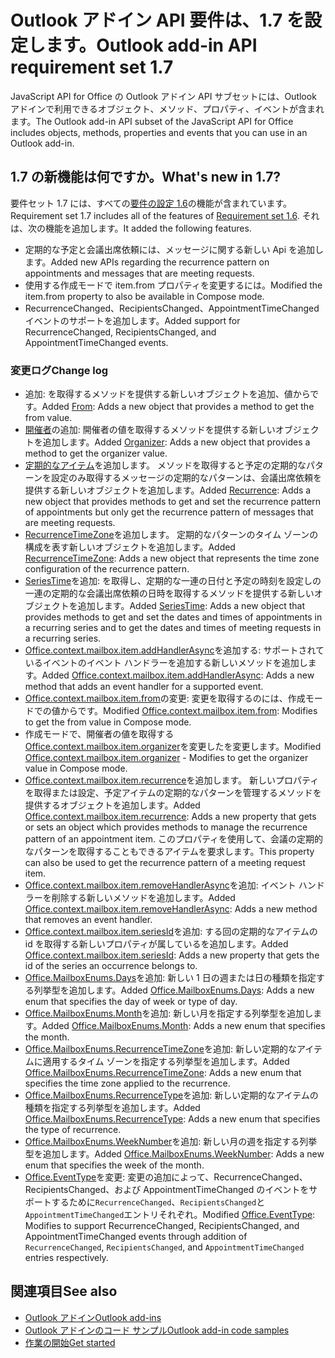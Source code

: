 # <a name="outlook-add-in-api-requirement-set-17"></a><span data-ttu-id="d37b0-101">Outlook アドイン API 要件は、1.7 を設定します。</span><span class="sxs-lookup"><span data-stu-id="d37b0-101">Outlook add-in API requirement set 1.7</span></span>

<span data-ttu-id="d37b0-102">JavaScript API for Office の Outlook アドイン API サブセットには、Outlook アドインで利用できるオブジェクト、メソッド、プロパティ、イベントが含まれます。</span><span class="sxs-lookup"><span data-stu-id="d37b0-102">The Outlook add-in API subset of the JavaScript API for Office includes objects, methods, properties and events that you can use in an Outlook add-in.</span></span>

## <a name="whats-new-in-17"></a><span data-ttu-id="d37b0-103">1.7 の新機能は何ですか。</span><span class="sxs-lookup"><span data-stu-id="d37b0-103">What's new in 1.7?</span></span>

<span data-ttu-id="d37b0-104">要件セット 1.7 には、すべての[要件の設定 1.6](../requirement-set-1.6/outlook-requirement-set-1.6.md)の機能が含まれています。</span><span class="sxs-lookup"><span data-stu-id="d37b0-104">Requirement set 1.7 includes all of the features of [Requirement set 1.6](../requirement-set-1.6/outlook-requirement-set-1.6.md).</span></span> <span data-ttu-id="d37b0-105">それは、次の機能を追加します。</span><span class="sxs-lookup"><span data-stu-id="d37b0-105">It added the following features.</span></span>

- <span data-ttu-id="d37b0-106">定期的な予定と会議出席依頼には、メッセージに関する新しい Api を追加します。</span><span class="sxs-lookup"><span data-stu-id="d37b0-106">Added new APIs regarding the recurrence pattern on appointments and messages that are meeting requests.</span></span>
- <span data-ttu-id="d37b0-107">使用する作成モードで item.from プロパティを変更するには。</span><span class="sxs-lookup"><span data-stu-id="d37b0-107">Modified the item.from property to also be available in Compose mode.</span></span>
- <span data-ttu-id="d37b0-108">RecurrenceChanged、RecipientsChanged、AppointmentTimeChanged イベントのサポートを追加します。</span><span class="sxs-lookup"><span data-stu-id="d37b0-108">Added support for RecurrenceChanged, RecipientsChanged, and AppointmentTimeChanged events.</span></span>

### <a name="change-log"></a><span data-ttu-id="d37b0-109">変更ログ</span><span class="sxs-lookup"><span data-stu-id="d37b0-109">Change log</span></span>

- <span data-ttu-id="d37b0-110">[](/javascript/api/outlook_1_7/office.from)追加: を取得するメソッドを提供する新しいオブジェクトを追加、値からです。</span><span class="sxs-lookup"><span data-stu-id="d37b0-110">Added [From](/javascript/api/outlook_1_7/office.from): Adds a new object that provides a method to get the from value.</span></span>
- <span data-ttu-id="d37b0-111">[開催者](/javascript/api/outlook_1_7/office.organizer)の追加: 開催者の値を取得するメソッドを提供する新しいオブジェクトを追加します。</span><span class="sxs-lookup"><span data-stu-id="d37b0-111">Added [Organizer](/javascript/api/outlook_1_7/office.organizer): Adds a new object that provides a method to get the organizer value.</span></span>
- <span data-ttu-id="d37b0-112">[定期的なアイテム](/javascript/api/outlook_1_7/office.recurrence)を追加します。 メソッドを取得すると予定の定期的なパターンを設定のみ取得するメッセージの定期的なパターンは、会議出席依頼を提供する新しいオブジェクトを追加します。</span><span class="sxs-lookup"><span data-stu-id="d37b0-112">Added [Recurrence](/javascript/api/outlook_1_7/office.recurrence): Adds a new object that provides methods to get and set the recurrence pattern of appointments but only get the recurrence pattern of messages that are meeting requests.</span></span>
- <span data-ttu-id="d37b0-113">[RecurrenceTimeZone](/javascript/api/outlook_1_7/office.recurrencetimezone)を追加します。 定期的なパターンのタイム ゾーンの構成を表す新しいオブジェクトを追加します。</span><span class="sxs-lookup"><span data-stu-id="d37b0-113">Added [RecurrenceTimeZone](/javascript/api/outlook_1_7/office.recurrencetimezone): Adds a new object that represents the time zone configuration of the recurrence pattern.</span></span>
- <span data-ttu-id="d37b0-114">[SeriesTime](/javascript/api/outlook_1_7/office.seriestime)を追加: を取得し、定期的な一連の日付と予定の時刻を設定しの一連の定期的な会議出席依頼の日時を取得するメソッドを提供する新しいオブジェクトを追加します。</span><span class="sxs-lookup"><span data-stu-id="d37b0-114">Added [SeriesTime](/javascript/api/outlook_1_7/office.seriestime): Adds a new object that provides methods to get and set the dates and times of appointments in a recurring series and to get the dates and times of meeting requests in a recurring series.</span></span>
- <span data-ttu-id="d37b0-115">[Office.context.mailbox.item.addHandlerAsync](office.context.mailbox.item.md#addhandlerasynceventtype-handler-options-callback)を追加する: サポートされているイベントのイベント ハンドラーを追加する新しいメソッドを追加します。</span><span class="sxs-lookup"><span data-stu-id="d37b0-115">Added [Office.context.mailbox.item.addHandlerAsync](office.context.mailbox.item.md#addhandlerasynceventtype-handler-options-callback): Adds a new method that adds an event handler for a supported event.</span></span>
- <span data-ttu-id="d37b0-116">[Office.context.mailbox.item.from](office.context.mailbox.item.md#from-emailaddressdetailsjavascriptapioutlook17officeemailaddressdetailsfromjavascriptapioutlook17officefrom)の変更: 変更を取得するのには、作成モードでの値からです。</span><span class="sxs-lookup"><span data-stu-id="d37b0-116">Modified [Office.context.mailbox.item.from](office.context.mailbox.item.md#from-emailaddressdetailsjavascriptapioutlook17officeemailaddressdetailsfromjavascriptapioutlook17officefrom): Modifies to get the from value in Compose mode.</span></span>
- <span data-ttu-id="d37b0-117">作成モードで、開催者の値を取得する[Office.context.mailbox.item.organizer](office.context.mailbox.item.md#organizer-emailaddressdetailsjavascriptapioutlook17officeemailaddressdetailsorganizerjavascriptapioutlook17officeorganizer)を変更したを変更します。</span><span class="sxs-lookup"><span data-stu-id="d37b0-117">Modified [Office.context.mailbox.item.organizer](office.context.mailbox.item.md#organizer-emailaddressdetailsjavascriptapioutlook17officeemailaddressdetailsorganizerjavascriptapioutlook17officeorganizer) - Modifies to get the organizer value in Compose mode.</span></span>
- <span data-ttu-id="d37b0-118">[Office.context.mailbox.item.recurrence](office.context.mailbox.item.md#nullable-recurrence-recurrencejavascriptapioutlook17officerecurrence)を追加します。 新しいプロパティを取得または設定、予定アイテムの定期的なパターンを管理するメソッドを提供するオブジェクトを追加します。</span><span class="sxs-lookup"><span data-stu-id="d37b0-118">Added [Office.context.mailbox.item.recurrence](office.context.mailbox.item.md#nullable-recurrence-recurrencejavascriptapioutlook17officerecurrence): Adds a new property that gets or sets an object which provides methods to manage the recurrence pattern of an appointment item.</span></span> <span data-ttu-id="d37b0-119">このプロパティを使用して、会議の定期的なパターンを取得することもできるアイテムを要求します。</span><span class="sxs-lookup"><span data-stu-id="d37b0-119">This property can also be used to get the recurrence pattern of a meeting request item.</span></span>
- <span data-ttu-id="d37b0-120">[Office.context.mailbox.item.removeHandlerAsync](office.context.mailbox.item.md#removehandlerasynceventtype-handler-options-callback)を追加: イベント ハンドラーを削除する新しいメソッドを追加します。</span><span class="sxs-lookup"><span data-stu-id="d37b0-120">Added [Office.context.mailbox.item.removeHandlerAsync](office.context.mailbox.item.md#removehandlerasynceventtype-handler-options-callback): Adds a new method that removes an event handler.</span></span>
- <span data-ttu-id="d37b0-121">[Office.context.mailbox.item.seriesId](office.context.mailbox.item.md#nullable-seriesid-string)を追加: する回の定期的なアイテムの id を取得する新しいプロパティが属しているを追加します。</span><span class="sxs-lookup"><span data-stu-id="d37b0-121">Added [Office.context.mailbox.item.seriesId](office.context.mailbox.item.md#nullable-seriesid-string): Adds a new property that gets the id of the series an occurrence belongs to.</span></span>
- <span data-ttu-id="d37b0-122">[Office.MailboxEnums.Days](/javascript/api/outlook_1_7/office.mailboxenums.days)を追加: 新しい 1 日の週または日の種類を指定する列挙型を追加します。</span><span class="sxs-lookup"><span data-stu-id="d37b0-122">Added [Office.MailboxEnums.Days](/javascript/api/outlook_1_7/office.mailboxenums.days): Adds a new enum that specifies the day of week or type of day.</span></span>
- <span data-ttu-id="d37b0-123">[Office.MailboxEnums.Month](/javascript/api/outlook_1_7/office.mailboxenums.month)を追加: 新しい月を指定する列挙型を追加します。</span><span class="sxs-lookup"><span data-stu-id="d37b0-123">Added [Office.MailboxEnums.Month](/javascript/api/outlook_1_7/office.mailboxenums.month): Adds a new enum that specifies the month.</span></span>
- <span data-ttu-id="d37b0-124">[Office.MailboxEnums.RecurrenceTimeZone](/javascript/api/outlook_1_7/office.mailboxenums.recurrencetimezone)を追加: 新しい定期的なアイテムに適用するタイム ゾーンを指定する列挙型を追加します。</span><span class="sxs-lookup"><span data-stu-id="d37b0-124">Added [Office.MailboxEnums.RecurrenceTimeZone](/javascript/api/outlook_1_7/office.mailboxenums.recurrencetimezone): Adds a new enum that specifies the time zone applied to the recurrence.</span></span>
- <span data-ttu-id="d37b0-125">[Office.MailboxEnums.RecurrenceType](/javascript/api/outlook_1_7/office.mailboxenums.recurrencetype)を追加: 新しい定期的なアイテムの種類を指定する列挙型を追加します。</span><span class="sxs-lookup"><span data-stu-id="d37b0-125">Added [Office.MailboxEnums.RecurrenceType](/javascript/api/outlook_1_7/office.mailboxenums.recurrencetype): Adds a new enum that specifies the type of recurrence.</span></span>
- <span data-ttu-id="d37b0-126">[Office.MailboxEnums.WeekNumber](/javascript/api/outlook_1_7/office.mailboxenums.weeknumber)を追加: 新しい月の週を指定する列挙型を追加します。</span><span class="sxs-lookup"><span data-stu-id="d37b0-126">Added [Office.MailboxEnums.WeekNumber](/javascript/api/outlook_1_7/office.mailboxenums.weeknumber): Adds a new enum that specifies the week of the month.</span></span>
- <span data-ttu-id="d37b0-127">[Office.EventType](/javascript/api/office/office.eventtype)を変更: 変更の追加によって、RecurrenceChanged、RecipientsChanged、および AppointmentTimeChanged のイベントをサポートするために`RecurrenceChanged`、`RecipientsChanged`と`AppointmentTimeChanged`エントリそれぞれ。</span><span class="sxs-lookup"><span data-stu-id="d37b0-127">Modified [Office.EventType](/javascript/api/office/office.eventtype): Modifies to support RecurrenceChanged, RecipientsChanged, and AppointmentTimeChanged events through addition of `RecurrenceChanged`, `RecipientsChanged`, and `AppointmentTimeChanged` entries respectively.</span></span>

## <a name="see-also"></a><span data-ttu-id="d37b0-128">関連項目</span><span class="sxs-lookup"><span data-stu-id="d37b0-128">See also</span></span>

- [<span data-ttu-id="d37b0-129">Outlook アドイン</span><span class="sxs-lookup"><span data-stu-id="d37b0-129">Outlook add-ins</span></span>](https://docs.microsoft.com/outlook/add-ins/)
- [<span data-ttu-id="d37b0-130">Outlook アドインのコード サンプル</span><span class="sxs-lookup"><span data-stu-id="d37b0-130">Outlook add-in code samples</span></span>](https://developer.microsoft.com/outlook/gallery/?filterBy=Outlook,Samples,Add-ins)
- [<span data-ttu-id="d37b0-131">作業の開始</span><span class="sxs-lookup"><span data-stu-id="d37b0-131">Get started</span></span>](https://docs.microsoft.com/outlook/add-ins/quick-start)